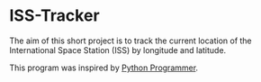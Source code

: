 # ISS-Tracker
The aim of this short project is to track the current location of the International Space Station (ISS) by longitude and latitude.

This program was inspired by [Python Programmer](https://www.youtube.com/channel/UC68KSmHePPePCjW4v57VPQg).
